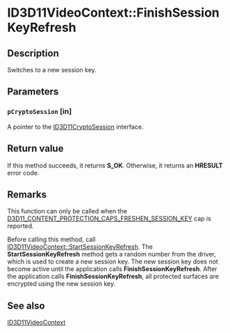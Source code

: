 # ID3D11VideoContext::FinishSessionKeyRefresh

## Description

Switches to a new session key.

## Parameters

### `pCryptoSession` [in]

A pointer to the [ID3D11CryptoSession](https://learn.microsoft.com/windows/desktop/api/d3d11/nn-d3d11-id3d11cryptosession) interface.

## Return value

If this method succeeds, it returns **S_OK**. Otherwise, it returns an **HRESULT** error code.

## Remarks

This function can only be called when the [D3D11_CONTENT_PROTECTION_CAPS_FRESHEN_SESSION_KEY](https://learn.microsoft.com/windows/desktop/api/d3d11/ne-d3d11-d3d11_content_protection_caps) cap is reported.

Before calling this method, call [ID3D11VideoContext::StartSessionKeyRefresh](https://learn.microsoft.com/windows/desktop/api/d3d11/nf-d3d11-id3d11videocontext-startsessionkeyrefresh). The **StartSessionKeyRefresh** method gets a random number from the driver, which is used to create a new session key. The new session key does not become active until the application calls **FinishSessionKeyRefresh**. After the application calls **FinishSessionKeyRefresh**, all protected surfaces are encrypted using the new session key.

## See also

[ID3D11VideoContext](https://learn.microsoft.com/windows/desktop/api/d3d11/nn-d3d11-id3d11videocontext)